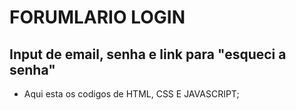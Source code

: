 # FORUMLARIO LOGIN
## Input de email, senha e link para "esqueci a senha"

* Aqui esta os codigos de HTML, CSS E JAVASCRIPT;